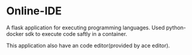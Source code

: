 # Online-IDE
A flask application for executing programming languages.
Used python-docker sdk to execute code saftly in a container.

This application also have an code editor(provided by ace editor).
